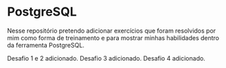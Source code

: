 # PostgreSQL
 Nesse repositório pretendo adicionar exercícios que foram resolvidos por mim como forma de treinamento e para mostrar minhas habilidades dentro da ferramenta PostgreSQL.
 
Desafio 1 e 2 adicionado.
Desafio 3 adicionado.
Desafio 4 adicionado.
